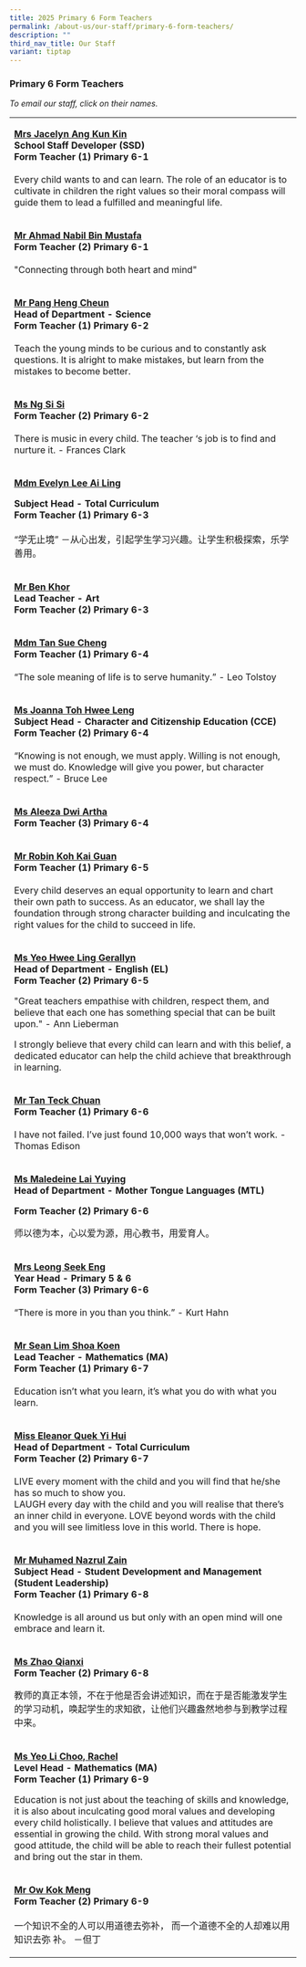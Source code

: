 ```yaml
---
title: 2025 Primary 6 Form Teachers
permalink: /about-us/our-staff/primary-6-form-teachers/
description: ""
third_nav_title: Our Staff
variant: tiptap
---
```

<h3>Primary 6 Form Teachers</h3>
<p><em>To email our staff, click on their names.</em>
</p>
<table style="minWidth: 25px">
<colgroup>
<col>
</colgroup>
<tbody>
<tr>
<td rowspan="1" colspan="1">
<p><strong><a href="mailto:sim_kun_kin@moe.edu.sg" rel="noopener noreferrer nofollow" target="_blank">Mrs Jacelyn Ang Kun Kin</a></strong> 
<br><strong>School Staff Developer (SSD)<br>Form Teacher (1) Primary 6-1</strong> 
<br>
<br>Every child wants to and can learn. The role of an educator is to cultivate
in children the right values so their moral compass will guide them to
lead a fulfilled and meaningful life.</p>
</td>
</tr>
<tr>
<td rowspan="1" colspan="1">
<p><strong><a href="mailto:ahmad_nabil_mustafa@moe.edu.sg" rel="noopener noreferrer nofollow" target="_blank">Mr Ahmad Nabil Bin Mustafa</a></strong> 
<br><strong>Form Teacher (2) Primary 6-1</strong> 
<br>
<br>"Connecting through both heart and mind"</p>
</td>
</tr>
<tr>
<td rowspan="1" colspan="1">
<p><strong><a href="mailto:pang_heng_cheun@moe.edu.sg" rel="noopener noreferrer nofollow" target="_blank">Mr Pang Heng Cheun</a></strong> 
<br><strong>Head of Department - Science<br>Form Teacher (1) Primary 6-2</strong> 
<br>
<br>Teach the young minds to be curious and to constantly ask questions. It
is alright to make mistakes, but learn from the mistakes to become better.</p>
</td>
</tr>
<tr>
<td rowspan="1" colspan="1">
<p><strong><a href="mailto:ng_si_si@moe.edu.sg" rel="noopener noreferrer nofollow" target="_blank">Ms Ng Si Si</a></strong> 
<br><strong>Form Teacher (2) Primary 6-2</strong> 
<br>
<br>There is music in every child. The teacher ‘s job is to find and nurture
it. - Frances Clark</p>
</td>
</tr>
<tr>
<td rowspan="1" colspan="1">
<p><strong><a href="mailto:lee_ai_ling_evelyn@moe.edu.sg" rel="noopener noreferrer nofollow" target="_blank">Mdm Evelyn Lee Ai Ling</a></strong>
</p>
<p><strong>Subject Head - Total Curriculum</strong>
<br><strong>Form Teacher (1) Primary 6-3</strong> 
<br>
<br>“学无止境” －从心出发，引起学生学习兴趣。让学生积极探索，乐学善用。</p>
</td>
</tr>
<tr>
<td rowspan="1" colspan="1">
<p><strong><a href="mailto:khor_teng_chih@moe.edu.sg" rel="noopener nofollow" target="_blank">Mr Ben Khor</a></strong>
<br><strong>Lead Teacher - Art</strong>
<br><strong>Form Teacher (2) Primary 6-3</strong>
</p>
</td>
</tr>
<tr>
<td rowspan="1" colspan="1">
<p><strong><a href="mailto:tan_sue_cheng@moe.edu.sg" rel="noopener noreferrer nofollow" target="_blank">Mdm Tan Sue Cheng</a></strong> 
<br><strong>Form Teacher (1) Primary 6-4</strong> 
<br>
<br>“The sole meaning of life is to serve humanity.” - Leo Tolstoy</p>
</td>
</tr>
<tr>
<td rowspan="1" colspan="1">
<p><strong><a href="mailto:toh_hwee_leng_joanna@moe.edu.sg" rel="noopener noreferrer nofollow" target="_blank">Ms Joanna Toh Hwee Leng</a></strong> 
<br><strong>Subject Head - Character and Citizenship Education (CCE)<br>Form Teacher (2) Primary 6-4</strong>
<br>
<br>“Knowing is not enough, we must apply. Willing is not enough, we must
do. Knowledge will give you power, but character respect.” - Bruce Lee</p>
</td>
</tr>
<tr>
<td rowspan="1" colspan="1">
<p><strong><a href="mailto:aleeza_dwi_artha@moe.edu.sg" rel="noopener noreferrer nofollow" target="_blank"><u>Ms Aleeza Dwi Artha</u></a></strong> 
<br><strong>Form Teacher (3) Primary 6-4</strong>
</p>
</td>
</tr>
<tr>
<td rowspan="1" colspan="1">
<p><strong><a href="mailto:koh_kai_guan_robin@moe.edu.sg" rel="noopener noreferrer nofollow" target="_blank">Mr Robin Koh Kai Guan</a></strong> 
<br><strong>Form Teacher (1) Primary 6-5</strong> 
<br>
<br>Every child deserves an equal opportunity to learn and chart their own
path to success. As an educator, we shall lay the foundation through strong
character building and inculcating the right values for the child to succeed
in life.</p>
</td>
</tr>
<tr>
<td rowspan="1" colspan="1">
<p><strong><a href="mailto:gerallyn_lee@moe.edu.sg" rel="noopener noreferrer nofollow" target="_blank">Ms Yeo Hwee Ling Gerallyn</a></strong>
<br><strong>Head of Department - English (EL)</strong>
<br><strong>Form Teacher (2) Primary 6-5</strong>
</p>
<p></p>
<p>"Great teachers empathise with children, respect them, and believe that
each one has something special that can be built upon." - Ann Lieberman</p>
<p>I strongly believe that every child can learn and with this belief, a
dedicated educator can help the child achieve that breakthrough in learning.</p>
</td>
</tr>
<tr>
<td rowspan="1" colspan="1">
<p><strong><a href="mailto:Tan_teck_chuan@moe.edu.sg" rel="noopener noreferrer nofollow" target="_blank">Mr Tan Teck Chuan</a></strong> 
<br><strong>Form Teacher (1) Primary 6-6</strong> 
<br>
<br>I have not failed. I’ve just found 10,000 ways that won’t work. - Thomas
Edison</p>
</td>
</tr>
<tr>
<td rowspan="1" colspan="1">
<p><strong><a href="mailto:maledeine_lai@moe.edu.sg" rel="noopener nofollow" target="_blank">Ms Maledeine Lai Yuying</a></strong>
<br><strong>Head of Department - Mother Tongue Languages (MTL)</strong>
</p>
<p><strong>Form Teacher (2) Primary 6-6</strong>
</p>
<p></p>
<p>师以德为本，心以爱为源，用心教书，用爱育人。</p>
</td>
</tr>
<tr>
<td rowspan="1" colspan="1">
<p><strong><a href="mailto:hong_seek_eng@moe.edu.sg" rel="noopener noreferrer nofollow" target="_blank"><u>Mrs Leong Seek Eng</u></a></strong> 
<br><strong>Year Head - Primary 5 &amp; 6<br>Form Teacher (3) Primary 6-6</strong> 
<br>
<br>“There is more in you than you think.” - Kurt Hahn</p>
</td>
</tr>
<tr>
<td rowspan="1" colspan="1">
<p><strong><a href="mailto:lim_shoa_koen@moe.edu.sg" rel="noopener noreferrer nofollow" target="_blank">Mr Sean Lim Shoa Koen</a></strong> 
<br><strong>Lead Teacher - Mathematics (MA)<br>Form Teacher (1) Primary 6-7</strong> 
<br>
<br>Education isn’t what you learn, it’s what you do with what you learn.</p>
</td>
</tr>
<tr>
<td rowspan="1" colspan="1">
<p><strong><a href="mailto:quek_yi_hui_eleanor@moe.edu.sg" rel="noopener noreferrer nofollow" target="_blank">Miss Eleanor Quek Yi Hui</a></strong> 
<br><strong>Head of Department - Total Curriculum<br>Form Teacher (2) Primary 6-7</strong> 
<br>
<br>LIVE every moment with the child and you will find that he/she has so
much to show you.
<br>LAUGH every day with the child and you will realise that there’s an inner
child in everyone. LOVE beyond words with the child and you will see limitless
love in this world. There is hope.</p>
</td>
</tr>
<tr>
<td rowspan="1" colspan="1">
<p><strong><a href="mailto:muhamed_nazrul_zain@moe.edu.sg" rel="noopener noreferrer nofollow" target="_blank">Mr Muhamed Nazrul Zain</a></strong> 
<br><strong>Subject Head - Student Development and Management (Student Leadership)<br>Form Teacher (1) Primary 6-8</strong> 
<br>
<br>Knowledge is all around us but only with an open mind will one embrace
and learn it.</p>
</td>
</tr>
<tr>
<td rowspan="1" colspan="1">
<p><strong><a href="mailto:zhao_qianxi@moe.edu.sg" rel="noopener noreferrer nofollow" target="_blank">Ms Zhao Qianxi</a></strong>
<br><strong>Form Teacher (2) Primary 6-8</strong>
</p>
<p>教师的真正本领，不在于他是否会讲述知识，而在于是否能激发学生的学习动机，唤起学生的求知欲，让他们兴趣盎然地参与到教学过程中来。</p>
</td>
</tr>
<tr>
<td rowspan="1" colspan="1">
<p><strong><a href="mailto:yeo_li_choo@moe.edu.sg" rel="noopener noreferrer nofollow" target="_blank">Ms Yeo Li Choo, Rachel</a></strong>
<br><strong>Level Head - Mathematics (MA)</strong>
<br><strong>Form Teacher (1) Primary 6-9</strong>
</p>
<p>Education is not just about the teaching of skills and knowledge, it is
also about inculcating good moral values and developing every child holistically.
I believe that values and attitudes are essential in growing the child.
With strong moral values and good attitude, the child will be able to reach
their fullest potential and bring out the star in them.</p>
</td>
</tr>
<tr>
<td rowspan="1" colspan="1">
<p><strong><a href="mailto:ow_kok_meng_a@moe.edu.sg" rel="noopener noreferrer nofollow" target="_blank">Mr Ow Kok Meng</a></strong> 
<br><strong>Form Teacher (2) Primary 6-9</strong> 
<br>
<br>一个知识不全的人可以用道德去弥补， 而一个道德不全的人却难以用知识去弥 补。 －但丁</p>
</td>
</tr>
</tbody>
</table>
<p></p>